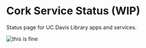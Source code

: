 # Cork Service Status (WIP)
Status page for UC Davis Library apps and services.

![this is fine](https://media.npr.org/assets/img/2023/01/14/this-is-fine_custom-b7c50c845a78f5d7716475a92016d52655ba3115.jpg?s=1100&c=50&f=jpeg)
